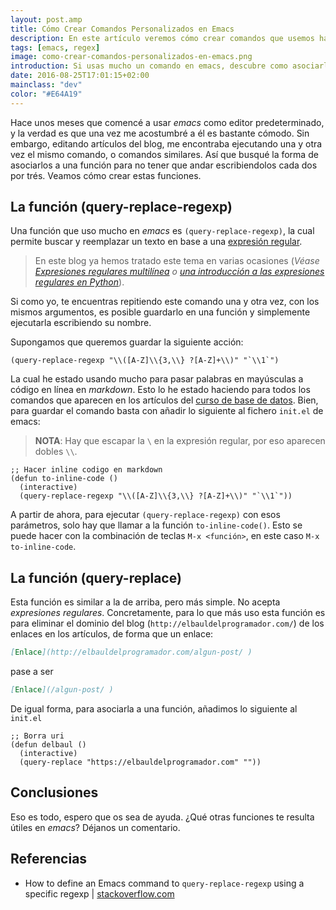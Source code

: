 ```yaml
---
layout: post.amp
title: Cómo Crear Comandos Personalizados en Emacs
description: En este artículo veremos cómo crear comandos que usemos habitualmente en emacs, asociándolos a una función para su posterior uso.
tags: [emacs, regex]
image: como-crear-comandos-personalizados-en-emacs.png
introduction: Si usas mucho un comando en emacs, descubre como asociarlo a una función para usarlo más rápido
date: 2016-08-25T17:01:15+02:00
mainclass: "dev"
color: "#E64A19"
---
```




Hace unos meses que comencé a usar _emacs_ como editor predeterminado, y la verdad es que una vez me acostumbré a él es bastante cómodo. Sin embargo, editando artículos del blog, me encontraba ejecutando una y otra vez el mismo comando, o comandos similares. Así que busqué la forma de asociarlos a una función para no tener que andar escribiendolos cada dos por trés. Veamos cómo crear estas funciones.


## La función (query-replace-regexp)

Una función que uso mucho en _emacs_ es `(query-replace-regexp)`, la cual permite buscar y reemplazar un texto en base a una [expresión regular](/tags/#regex "Posts etiquetados con regex").

<!--ad-->

> En este blog ya hemos tratado este tema en varias ocasiones (_Véase [Expresiones regulares multilínea](/expresiones-regulares-multilinea/ "Crear expresiones regulares multilínea") o [una introducción a las expresiones regulares en Python](/introduccion-a-las-expresiones-regulares-en-python/ "Expresiones regulares en python")_).

Si como yo, te encuentras repitiendo este comando una y otra vez, con los mismos argumentos, es posible guardarlo en una función y simplemente ejecutarla escribiendo su nombre.

Supongamos que queremos guardar la siguiente acción:

```elisp
(query-replace-regexp "\\([A-Z]\\{3,\\} ?[A-Z]+\\)" "`\\1`")
```

La cual he estado usando mucho para pasar palabras en mayúsculas a código en línea en _markdown_. Esto lo he estado haciendo para todos los comandos que aparecen en los artículos del [curso de base de datos](/bases-de-datos/ "Curso base de datos"). Bien, para guardar el comando basta con añadir lo siguiente al fichero `init.el` de emacs:

> __NOTA__: Hay que escapar la `\` en la expresión regular, por eso aparecen dobles `\\`.

```elisp
;; Hacer inline codigo en markdown
(defun to-inline-code ()
  (interactive)
  (query-replace-regexp "\\([A-Z]\\{3,\\} ?[A-Z]+\\)" "`\\1`"))
```

A partir de ahora, para ejecutar `(query-replace-regexp)` con esos parámetros, solo hay que llamar a la función `to-inline-code()`. Esto se puede hacer con la combinación de teclas `M-x <función>`, en este caso `M-x to-inline-code`.

## La función (query-replace)

Esta función es similar a la de arriba, pero más simple. No acepta _expresiones regulares_. Concretamente, para lo que más uso esta función es para eliminar el dominio del blog (`http://elbauldelprogramador.com/`) de los enlaces en los artículos, de forma que un enlace:

```markdown
[Enlace](http://elbauldelprogramador.com/algun-post/ )
```

pase a ser

```markdown
[Enlace](/algun-post/ )
```

De igual forma, para asociarla a una función, añadimos lo siguiente al `init.el`

```elisp
;; Borra uri
(defun delbaul ()
  (interactive)
  (query-replace "https://elbauldelprogramador.com" ""))
```

## Conclusiones

Eso es todo, espero que os sea de ayuda. ¿Qué otras funciones te resulta útiles en _emacs_? Déjanos un comentario.

## Referencias

- How to define an Emacs command to `query-replace-regexp` using a specific regexp \| [stackoverflow.com](http://stackoverflow.com/questions/39040092/how-to-define-an-emacs-command-to-query-replace-regexp-using-a-specific-regexp "How to define an Emacs command to `query-replace-regexp` using a specific regexp")
